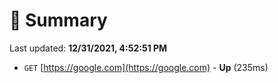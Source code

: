# 📖 Summary
Last updated: **12/31/2021, 4:52:51 PM**

- `GET` [https://google.com](https://google.com) - **Up** (235ms)
